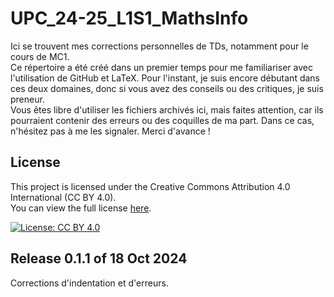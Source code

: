 # UPC_24-25_L1S1_MathsInfo
Ici se trouvent mes corrections personnelles de TDs, notamment pour le cours de MC1.  
Ce répertoire a été créé dans un premier temps pour me familiariser avec l'utilisation de GitHub et LaTeX. Pour l'instant, je suis encore débutant dans ces deux domaines, donc si vous avez des conseils ou des critiques, je suis preneur.  
Vous êtes libre d'utiliser les fichiers archivés ici, mais faites attention, car ils pourraient contenir des erreurs ou des coquilles de ma part. Dans ce cas, n'hésitez pas à me les signaler.
Merci d'avance !  

## License

This project is licensed under the Creative Commons Attribution 4.0 International (CC BY 4.0).  
You can view the full license [here](./LICENSE).

[![License: CC BY 4.0](https://img.shields.io/badge/License-CC%20BY%204.0-blue.svg)](https://creativecommons.org/licenses/by/4.0/)

## Release 0.1.1 of 18 Oct 2024
Corrections d'indentation et d'erreurs.  


